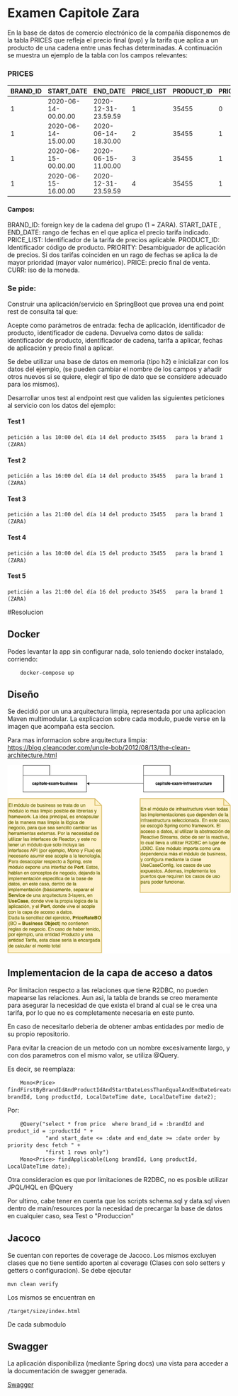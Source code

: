 # Examen Capitole Zara

En la base de datos de comercio electrónico de la compañía disponemos de la tabla PRICES que refleja el precio final (pvp) y la tarifa que aplica a un producto de una cadena entre unas fechas determinadas. A continuación se muestra un ejemplo de la tabla con los campos relevantes:

### PRICES

| BRAND_ID | START_DATE          | END_DATE            | PRICE_LIST | PRODUCT_ID | PRIORITY | PRICE | CURR |
|----------|---------------------|---------------------|------------|------------|----------|-------|------|
| 1        | 2020-06-14-00.00.00 | 2020-12-31-23.59.59 | 1          | 35455      | 0        | 35.50 | EUR  |
| 1        | 2020-06-14-15.00.00 | 2020-06-14-18.30.00 | 2          | 35455      | 1        | 25.45 | EUR  |
| 1        | 2020-06-15-00.00.00 | 2020-06-15-11.00.00 | 3          | 35455      | 1        | 30.50 | EUR  |
| 1        | 2020-06-15-16.00.00 | 2020-12-31-23.59.59 | 4          | 35455      | 1        | 38.95 | EUR  |

#### Campos:

BRAND_ID: foreign key de la cadena del grupo (1 = ZARA).
START_DATE , END_DATE: rango de fechas en el que aplica el precio tarifa indicado.
PRICE_LIST: Identificador de la tarifa de precios aplicable.
PRODUCT_ID: Identificador código de producto.
PRIORITY: Desambiguador de aplicación de precios. Si dos tarifas coinciden en un rago de fechas se aplica la de mayor prioridad (mayor valor numérico).
PRICE: precio final de venta.
CURR: iso de la moneda.

### Se pide:

Construir una aplicación/servicio en SpringBoot que provea una end point rest de consulta  tal que:

Acepte como parámetros de entrada: fecha de aplicación, identificador de producto, identificador de cadena.
Devuelva como datos de salida: identificador de producto, identificador de cadena, tarifa a aplicar, fechas de aplicación y precio final a aplicar.

Se debe utilizar una base de datos en memoria (tipo h2) e inicializar con los datos del ejemplo, (se pueden cambiar el nombre de los campos y añadir otros nuevos si se quiere, elegir el tipo de dato que se considere adecuado para los mismos).

Desarrollar unos test al endpoint rest que  validen las siguientes peticiones al servicio con los datos del ejemplo:
 
#### Test 1 
```
petición a las 10:00 del día 14 del producto 35455   para la brand 1 (ZARA)
```
#### Test 2
```
petición a las 16:00 del día 14 del producto 35455   para la brand 1 (ZARA)
```
#### Test 3
```
petición a las 21:00 del día 14 del producto 35455   para la brand 1 (ZARA)
```
#### Test 4
```
petición a las 10:00 del día 15 del producto 35455   para la brand 1 (ZARA)
```
#### Test 5 
```
petición a las 21:00 del día 16 del producto 35455   para la brand 1 (ZARA)
```

#Resolucion

## Docker
Podes levantar la app sin configurar nada, solo teniendo docker instalado, corriendo:
```
    docker-compose up
```

## Diseño
Se decidió por un una arquitectura limpia, representada por una aplicacion Maven multimodular. 
La explicacion sobre cada modulo, puede verse en la imagen que acompaña esta seccion.

Para mas informacion sobre arquitectura limpia: https://blog.cleancoder.com/uncle-bob/2012/08/13/the-clean-architecture.html

![modules](https://github.com/hernandezed/capitole-zara-exam/blob/master/docs/modules.png)

## Implementacion de la capa de acceso a datos
Por limitacion respecto a las relaciones que tiene R2DBC, no pueden mapearse las relaciones. Aun asi, la tabla de brands se creo meramente para asegurar la necesidad de que exista el brand al cual se le crea una tarifa, por lo que no es completamente necesaria en este punto.

En caso de necesitarlo deberia de obtener ambas entidades por medio de su propio repositorio.

Para evitar la creacion de un metodo con un nombre excesivamente largo, y con dos parametros con el mismo valor, se utiliza @Query.

Es decir, se reemplaza:
```
    Mono<Price> findFirstByBrandIdAndProductIdAndStartDateLessThanEqualAndEndDateGreaterThanEqualOrderByPriorityDesc(Long brandId, Long productId, LocalDateTime date, LocalDateTime date2);
```
Por: 
```
    @Query("select * from price  where brand_id = :brandId and product_id = :productId " +
            "and start_date <= :date and end_date >= :date order by priority desc fetch " +
            "first 1 rows only")
    Mono<Price> findApplicable(Long brandId, Long productId, LocalDateTime date);
```
Otra consideracion es que por limitaciones de R2DBC, no es posible utilizar JPQL/HQL en @Query

Por ultimo, cabe tener en cuenta que los scripts schema.sql y data.sql viven dentro de main/resources por la necesidad de precargar la base de datos en cualquier caso, sea Test o "Produccion"

## Jacoco
Se cuentan con reportes de coverage de Jacoco. Los mismos excluyen clases que no tiene sentido aporten al coverage (Clases con solo setters y getters o configuracion). Se debe ejecutar
```
mvn clean verify
```
Los mismos se encuentran en
```
/target/size/index.html
```
De cada submodulo

## Swagger
La aplicación disponibiliza (mediante Spring docs) una vista para acceder a la documentación de swagger generada.

[Swagger](http://localhost:8080/swagger-ui.html)
